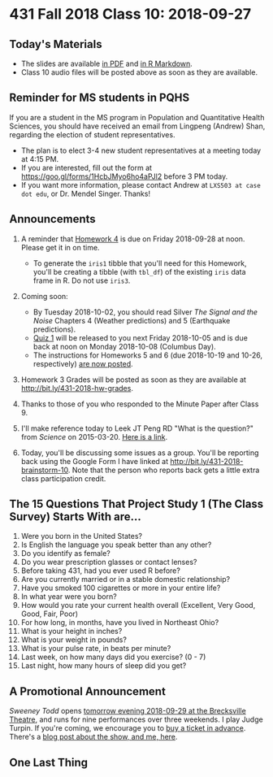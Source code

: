 # 431 Fall 2018 Class 10: 2018-09-27

## Today's Materials

- The slides are available [in PDF](https://github.com/THOMASELOVE/431-2018/blob/master/slides/class10431_class-10-slides_2018.pdf) and [in R Markdown](https://raw.githubusercontent.com/THOMASELOVE/431-2018/master/slides/class09/431_class-10-slides_2018.Rmd).
- Class 10 audio files will be posted above as soon as they are available.

## Reminder for MS students in PQHS

If you are a student in the MS program in Population and Quantitative Health Sciences, you should have received an email from Lingpeng (Andrew) Shan, regarding the election of student representatives. 

- The plan is to elect 3-4 new student representatives at a meeting today at 4:15 PM. 
- If you are interested, fill out the form at https://goo.gl/forms/1HcbJMyo6ho4aPJl2 before 3 PM today.
- If you want more information, please contact Andrew at `LXS503 at case dot edu`, or Dr. Mendel Singer. Thanks!

## Announcements

1. A reminder that [Homework 4](https://github.com/THOMASELOVE/431-2018/tree/master/homework/Homework4) is due on Friday 2018-09-28 at noon. Please get it in on time. 
    - To generate the `iris1` tibble that you'll need for this Homework, you'll be creating a tibble (with `tbl_df`) of the existing `iris` data frame in R. Do not use `iris3`.
    
2. Coming soon:
    - By Tuesday 2018-10-02, you should read Silver *The Signal and the Noise* Chapters 4 (Weather predictions) and 5 (Earthquake predictions).
    - [Quiz 1](https://github.com/THOMASELOVE/431-2018/tree/master/quizzes) will be released to you next Friday 2018-10-05 and is due back at noon on Monday 2018-10-08 (Columbus Day).
    - The instructions for Homeworks 5 and 6 (due 2018-10-19 and 10-26, respectively) [are now posted](https://github.com/THOMASELOVE/431-2018/tree/master/homework).

3. Homework 3 Grades will be posted as soon as they are available at http://bit.ly/431-2018-hw-grades.

4. Thanks to those of you who responded to the Minute Paper after Class 9.

5. I'll make reference today to Leek JT Peng RD "What is the question?" from *Science* on 2015-03-20. [Here is a link](http://bit.ly/leek-peng-whatisthequestion).

6. Today, you'll be discussing some issues as a group. You'll be reporting back using the Google Form I have linked at http://bit.ly/431-2018-brainstorm-10. Note that the person who reports back gets a little extra class participation credit.

## The 15 Questions That Project Study 1 (The Class Survey) Starts With are...

1. Were you born in the United States?
2. Is English the language you speak better than any other?
3. Do you identify as female?
4. Do you wear prescription glasses or contact lenses?
5. Before taking 431, had you ever used R before?
6. Are you currently married or in a stable domestic relationship?
7. Have you smoked 100 cigarettes or more in your entire life?
8. In what year were you born?
9. How would you rate your current health overall (Excellent, Very Good, Good, Fair, Poor)
10. For how long, in months, have you lived in Northeast Ohio?
11. What is your height in inches? 
12. What is your weight in pounds? 
13. What is your pulse rate, in beats per minute? 
14. Last week, on how many days did you exercise? (0 - 7)
15. Last night, how many hours of sleep did you get?

## A Promotional Announcement

*Sweeney Todd* opens [tomorrow evening 2018-09-29 at the Brecksville Theatre](https://github.com/THOMASELOVE/theater), and runs for nine performances over three weekends. I play Judge Turpin. If you're coming, we encourage you to [buy a ticket in advance](https://github.com/THOMASELOVE/theater). There's a [blog post about the show, and me, here](http://inthelandofcleve.blogspot.com/2018/09/impressive-actor-thomas-love-channels.html).

## One Last Thing


